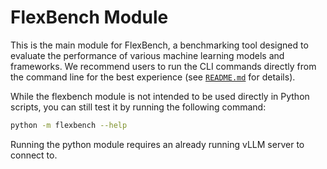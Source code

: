 # FlexBench Module

This is the main module for FlexBench, a benchmarking tool designed to evaluate the performance of various machine learning models and frameworks.
We recommend users to run the CLI commands directly from the command line for the best experience (see [`README.md`](../../README.md) for details).

While the flexbench module is not intended to be used directly in Python scripts, you can still test it by running the following command:

```bash
python -m flexbench --help
```

Running the python module requires an already running vLLM server to connect to.
